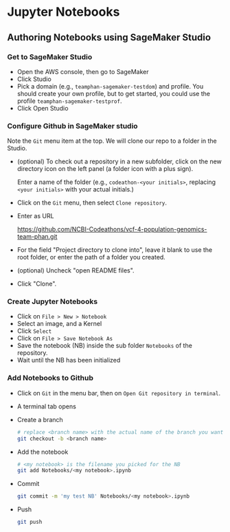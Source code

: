 # Jupyter Notebooks

## Authoring Notebooks using SageMaker Studio

### Get to SageMaker Studio

- Open the AWS console, then go to SageMaker
- Click Studio
- Pick a domain (e.g., `teamphan-sagemaker-testdom`) and profile. You should
  create your own profile, but to get started, you could use the profile
  `teamphan-sagemaker-testprof`.
- Click Open Studio

### Configure Github in SageMaker studio

Note the `Git` menu item at the top. We will clone our repo to a folder in the
Studio.

- (optional) To check out a repository in a new subfolder, click on the new
  directory icon on the left panel (a folder icon with a plus sign).

  Enter a name of the folder (e.g., `codeathon-<your initials>`, replacing
  `<your initials>` with your actual initials.)
- Click on the `Git` menu, then select `Clone repository`.
- Enter as URL

  <https://github.com/NCBI-Codeathons/vcf-4-population-genomics-team-phan.git>
- For the field "Project directory to clone into", leave it blank to use the
  root folder, or enter the path of a folder you created.
- (optional) Uncheck "open README files".
- Click "Clone".

### Create Jupyter Notebooks

- Click on `File > New > Notebook`
- Select an image, and a Kernel
- Click `Select`
- Click on `File > Save Notebook As`
- Save the notebook (NB) inside the sub folder `Notebooks` of the repository.
- Wait until the NB has been initialized

### Add Notebooks to Github

- Click on `Git` in the menu bar, then on `Open Git repository in terminal`.
- A terminal tab opens
- Create a branch

  ```bash
  # replace <branch name> with the actual name of the branch you want to use
  git checkout -b <branch name>
  ```

- Add the notebook

  ```bash
  # <my notebook> is the filename you picked for the NB
  git add Notebooks/<my notebook>.ipynb
  ```

- Commit

  ```bash
  git commit -m 'my test NB' Notebooks/<my notebook>.ipynb
  ```

- Push

  ```bash
  git push
  ```
